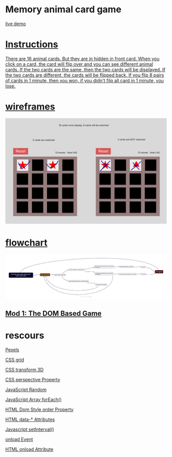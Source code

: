 <h1>Memory animal card game</h1>
<p><a href="https://weiwei2222.github.io/memorygame/" target="_blank">live demo</p></p>

# Instructions

There are 16 animal cards. But they are in hidden in front card. When you click on a card, the card will flip over and you can see different animal cards. If the two cards are the same, then the two cards will be displayed. If the two cards are different, the cards will be flipped back. If you flip 8 pairs of cards in 1 minute, then you won, if you didn't filp all card in 1 minute, you lose.



# wireframes
<img src="https://github.com/weiwei2222/memorygame/blob/master/wireframes.png">


# flowchart
<img src="https://github.com/weiwei2222/memorygame/blob/master/flowchart.png">


<h2><a href="https://ps-rtt-sei.herokuapp.com/projects/mod1/#mod-1-the-dom-based-game">Mod 1: The DOM Based Game</a></h2>

# rescours

<p><a href="https://www.pexels.com/">Pexels</a></p>
<p><a href="https://www.w3schools.com/css/css_grid_container.asp">CSS grid</a></p>
<p><a href="https://www.w3schools.com/cssref/css3_pr_transform.php">CSS transform 3D</a></p>
<p><a href="https://www.w3schools.com/cssref/css3_pr_perspective.php">CSS perspective Property</a></p>
<p><a href="https://www.w3schools.com/js/js_random.asp">JavaScript Random</a></p>
<p><a href="https://www.w3schools.com/jsref/jsref_foreach.asp">JavaScript Array forEach()</a></p>
<p><a href="https://www.w3schools.com/jsref/prop_style_order.asp">HTML Dom Style order Property</a></p>
<p><a href="https://www.w3schools.com/tags/att_global_data.asp">HTML data-* Attributes</a></p>
<p><a href="https://www.w3schools.com/js/js_timing.asp">Javascript setInterval()</a></p>
<p><a href="https://www.w3schools.com/jsref/event_onload.asp">onload Event</a></p>
<p><a href="https://www.w3schools.com/tags/att_onload.asp">HTML onload Attribute</a></p>

